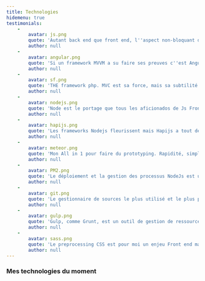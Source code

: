 ```yaml
---
title: Technologies
hidemenu: true
testimonials:
    -
        avatar: js.png
        quote: 'Autant back end que front end, l''aspect non-bloquant de ce language a un charme incontestable. Grace à ES6, l''évolution des navigateurs, et Node, l''avenir du JS est assurée'
        author: null
    -
        avatar: angular.png
        quote: 'Si un framework MVVM a su faire ses preuves c''est Angular. La communauté est une de ses forces incontestable. Il est dur de s''en passer quand on a passé le pas.' 
        author: null
    -
        avatar: sf.png
        quote: 'THE framework php. MVC est sa force, mais sa subtilité et sa facilité sont de loin ses atouts majeur.'
        author: null
    -
        avatar: nodejs.png
        quote: 'Node est le portage que tous les aficionados de Js Front attendaient depuis longtemps. Les possibilités sont infinies !'
        author: null
    -
        avatar: hapijs.png
        quote: 'Les frameworks Nodejs fleurissent mais Hapijs a tout de suite retenu mon attention. Pour les APIS Rest, je reste un happy fan de Hapi.'
        author: null
    -
        avatar: meteor.png
        quote: 'Mon All in 1 pour faire du prototyping. Rapidité, simplicité et efficacité. The best.'
        author: null
    -
        avatar: PM2.png
        quote: 'Le déploiement et la gestion des processus NodeJs est une problématique Devops. Mais impossible de ne pas mentionner PM2. Cluster pour Stateless pour répartition ulta simple, monitoring, etc; TOUT y est en une minute.'
        author: null
    -
        avatar: git.png
        quote: 'Le gestionnaire de sources le plus utilisé et le plus populaire. Je ne pourrai clairement pas m''en passer et c''est tant mieux !'
        author: null
    -
        avatar: gulp.png
        quote: 'Gulp, comme Grunt, est un outil de gestion de ressource. Indispensable aujourd''hui pour construire une stack front-end évoluée. Puissant simple et efficace.'
        author: null
    -
        avatar: sass.png
        quote: 'Le preprocessing CSS est pour moi un enjeu Front end majeur lors de développement de site d''envergure. Utiliser un framework SASS pérénise et facilite le développement par 10.'
        author: null
---
```


### Mes technologies du moment
